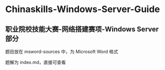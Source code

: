 # Chinaskills-Windows-Server-Guide

## 职业院校技能大赛-网络搭建赛项-Windows Server 部分

题目放在 msword-sources 中，为 Microsoft Word 格式

题解为 index.md，直接可查看
